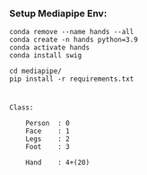 
### Setup Mediapipe Env:
```
conda remove --name hands --all
conda create -n hands python=3.9
conda activate hands
conda install swig

cd mediapipe/
pip install -r requirements.txt


```


###
```
Class:

    Person  : 0
    Face    : 1
    Legs    : 2
    Foot    : 3

    Hand    : 4+(20)


```

